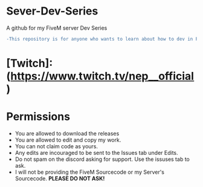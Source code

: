 # Sever-Dev-Series
A github for my FiveM server Dev Series

```diff
-This repository is for anyone who wants to learn about how to dev in FiveM.
```
# [Twitch]: (https://www.twitch.tv/nep__official)
# Permissions
 - You are allowed to download the releases
 - You are allowed to edit and copy my work.
 - You can not claim code as yours. 
 - Any edits are incouraged to be sent to the Issues tab under Edits.
 - Do not spam on the discord asking for support. Use the issuses tab to ask.
 - I will not be providing the FiveM Sourcecode or my Server's Sourcecode. **PLEASE DO NOT ASK!**


